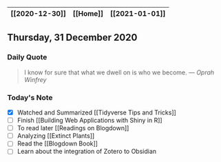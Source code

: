 | [[2020-12-30]] | [[Home]] | [[2021-01-01]] |
| :------------: | :------: | :------------: |

## Thursday, 31 December 2020

### Daily Quote
> I know for sure that what we dwell on is who we become.
> &mdash; <cite>Oprah Winfrey</cite>

### Today's Note

- [x] Watched and Summarized [[Tidyverse Tips and Tricks]]
- [ ] Finish [[Building Web Applications with Shiny in R]]
- [ ] To read later [[Readings on Blogdown]]
- [ ] Analyzing [[Extinct Plants]]
- [ ] Read the [[Blogdown Book]]
- [ ] Learn about the integration of Zotero to Obsidian